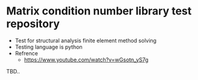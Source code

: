 # Matrix condition number library test repository
- Test for structural analysis finite element method solving
- Testing language is python
- Refrence
    - https://www.youtube.com/watch?v=wGsotn_yS7g


TBD..
